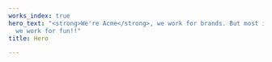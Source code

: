 ```yaml
---
works_index: true
hero_text: "<strong>We're Acme</strong>, we work for brands. But most importantly,
  we work for fun!!"
title: Hero

---
```

<Hero :text="$page.frontmatter.hero_text" />
<WorksList />